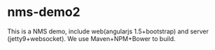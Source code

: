 # nms-demo2
This is a NMS demo, include web(angularjs 1.5+bootstrap) and server (jetty9+websocket). We use Maven+NPM+Bower to build.
